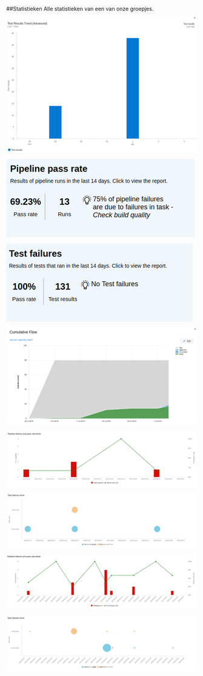 ##Statistieken
Alle statistieken van een van onze groepjes.

![Statistiek 1](../Afbeeldingen/stat1.png)

![Statistiek 2](../Afbeeldingen/stat2.png)

![Statistiek 3](../Afbeeldingen/stat3.png)

![Statistiek 4](../Afbeeldingen/stat5.png)

![Statistiek 5](../Afbeeldingen/stat6.png)

![Statistiek 6](../Afbeeldingen/stat7.png)

![Statistiek 7](../Afbeeldingen/stat8.png)

![Statistiek 8](../Afbeeldingen/stat9.png)


